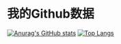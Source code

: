 # 我的Github数据
[![Anurag's GitHub stats](https://github-readme-stats.vercel.app/api?username=Chrithon&show_icons=true&theme=blue-green)](https://github.com/anuraghazra/github-readme-stats)
[![Top Langs](https://github-readme-stats.vercel.app/api/top-langs/?username=Chrithon&layout=compact)](https://github.com/anuraghazra/github-readme-stats)
